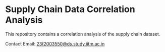# Supply Chain Data Correlation Analysis

This repository contains a correlation analysis of the supply chain dataset.

Contact Email: 23f2003550@ds.study.iitm.ac.in
